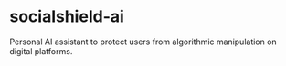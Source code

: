 # socialshield-ai
 Personal AI assistant to protect users from algorithmic manipulation on digital platforms.
